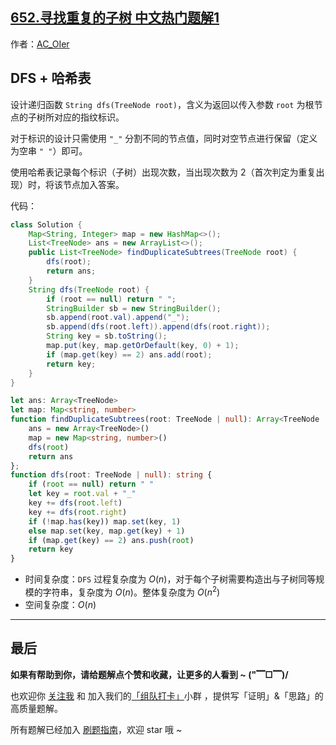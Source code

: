 ## [652.寻找重复的子树 中文热门题解1](https://leetcode.cn/problems/find-duplicate-subtrees/solutions/100000/by-ac_oier-ly58)

作者：[AC_OIer](https://leetcode.cn/u/AC_OIer)
## DFS + 哈希表

设计递归函数 `String dfs(TreeNode root)`，含义为返回以传入参数 `root` 为根节点的子树所对应的指纹标识。

对于标识的设计只需使用 `"_"` 分割不同的节点值，同时对空节点进行保留（定义为空串 `" "`）即可。

使用哈希表记录每个标识（子树）出现次数，当出现次数为 $2$（首次判定为重复出现）时，将该节点加入答案。

代码：
```Java []
class Solution {
    Map<String, Integer> map = new HashMap<>();
    List<TreeNode> ans = new ArrayList<>();
    public List<TreeNode> findDuplicateSubtrees(TreeNode root) {
        dfs(root);
        return ans;
    }
    String dfs(TreeNode root) {
        if (root == null) return " ";
        StringBuilder sb = new StringBuilder();
        sb.append(root.val).append("_");
        sb.append(dfs(root.left)).append(dfs(root.right));
        String key = sb.toString();
        map.put(key, map.getOrDefault(key, 0) + 1);
        if (map.get(key) == 2) ans.add(root);
        return key;
    }
}
```
```Typescript []
let ans: Array<TreeNode>
let map: Map<string, number>
function findDuplicateSubtrees(root: TreeNode | null): Array<TreeNode | null> {
    ans = new Array<TreeNode>()
    map = new Map<string, number>()
    dfs(root)
    return ans
};
function dfs(root: TreeNode | null): string {
    if (root == null) return " "
    let key = root.val + "_"
    key += dfs(root.left)
    key += dfs(root.right)
    if (!map.has(key)) map.set(key, 1)
    else map.set(key, map.get(key) + 1)
    if (map.get(key) == 2) ans.push(root)
    return key
}
```
* 时间复杂度：`DFS` 过程复杂度为 $O(n)$，对于每个子树需要构造出与子树同等规模的字符串，复杂度为 $O(n)$。整体复杂度为 $O(n^2)$
* 空间复杂度：$O(n)$

---

## 最后

**如果有帮助到你，请给题解点个赞和收藏，让更多的人看到 ~ ("▔□▔)/**

也欢迎你 [关注我](https://oscimg.oschina.net/oscnet/up-19688dc1af05cf8bdea43b2a863038ab9e5.png) 和 加入我们的[「组队打卡」](https://leetcode-cn.com/u/ac_oier/)小群 ，提供写「证明」&「思路」的高质量题解。

所有题解已经加入 [刷题指南](https://github.com/SharingSource/LogicStack-LeetCode/wiki)，欢迎 star 哦 ~